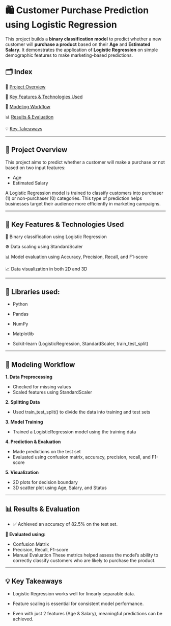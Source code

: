 # 🛍️ Customer Purchase Prediction using Logistic Regression

This project builds a **binary classification model** to predict whether a new customer will **purchase a product** based on their **Age** and **Estimated Salary**. It demonstrates the application of **Logistic Regression** on simple demographic features to make marketing-based predictions.


## 🗂️ Index

📌 [Project Overview](#project-overview)

🚀 [Key Features & Technologies Used](#key-features--technologies-used)

🧠 [Modeling Workflow](#modeling-workflow)  

📊 [Results & Evaluation](#results--evaluation)

💡 [Key Takeaways](#key-takeaways)

---

## 📌 Project Overview

This project aims to predict whether a customer will make a purchase or not based on two input features:
  * Age
  * Estimated Salary

A Logistic Regression model is trained to classify customers into purchaser (1) or non-purchaser (0) categories. This type of prediction helps businesses target their audience more efficiently in marketing campaigns.

---

## 🚀 Key Features & Technologies Used

🔢 Binary classification using Logistic Regression

⚙️ Data scaling using StandardScaler

📊 Model evaluation using Accuracy, Precision, Recall, and F1-score

📈 Data visualization in both 2D and 3D

---

## 🐍 Libraries used:

* Python

* Pandas

* NumPy

* Matplotlib

* Scikit-learn (LogisticRegression, StandardScaler, train_test_split)

---

## 🧠 Modeling Workflow

**1. Data Preprocessing**
  * Checked for missing values
  * Scaled features using StandardScaler

**2. Splitting Data**
  * Used train_test_split() to divide the data into training and test sets

**3. Model Training**
  * Trained a LogisticRegression model using the training data

**4. Prediction & Evaluation**
  * Made predictions on the test set
  * Evaluated using confusion matrix, accuracy, precision, recall, and F1-score

**5. Visualization**
  * 2D plots for decision boundary
  * 3D scatter plot using Age, Salary, and Status

---

## **📊 Results & Evaluation**

  * ✅ Achieved an accuracy of 82.5% on the test set.
    
  **📌 Evaluated using:**
   * Confusion Matrix
   * Precision, Recall, F1-score
   * Manual Evaluation
These metrics helped assess the model’s ability to correctly classify customers who are likely to purchase the product.

---

## 💡 Key Takeaways

* Logistic Regression works well for linearly separable data.
  
* Feature scaling is essential for consistent model performance.
  
* Even with just 2 features (Age & Salary), meaningful predictions can be achieved.
